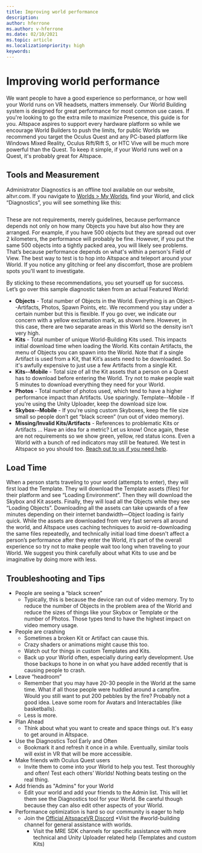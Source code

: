 ```yaml
---
title: Improving world performance
description: 
author: hferrone
ms.author: v-hferrone
ms.date: 02/10/2021
ms.topic: article
ms.localizationpriority: high
keywords: 
---
```


# Improving world performance

We want people to have a good experience so performance, or how well your World runs on VR headsets, matters immensely. Our World Building system is designed for great performance for most common use cases. If you're looking to go the extra mile to maximize Presence, this guide is for you. Altspace aspires to support every hardware platform so while we encourage World Builders to push the limits, for public Worlds we recommend you target the Oculus Quest and any PC-based platform like Windows Mixed Reality, Oculus Rift/Rift S, or HTC Vive will be much more powerful than the Quest. To keep it simple, if your World runs well on a Quest, it's probably great for Altspace.

## Tools and Measurement

Administrator Diagnostics is an offline tool available on our website, altvr.com. If you navigate to [Worlds > My Worlds](https://account.altvr.com/users/sign_in), find your World, and click “Diagnostics”, you will see something like this:

![]()

These are not requirements, merely guidelines, because performance depends not only on how many Objects you have but also how they are arranged. For example, if you have 500 objects but they are spread out over 2 kilometers, the performance will probably be fine. However, if you put the same 500 objects into a tightly packed area, you will likely see problems. That’s because performance depends on what's within a person's Field of View. The best way to test is to hop into Altspace and teleport around your World. If you notice any glitching or feel any discomfort, those are problem spots you'll want to investigate.

By sticking to these recommendations, you set yourself up for success. Let’s go over this sample diagnostic taken from an actual Featured World: 

* **Objects** - Total number of Objects in the World. Everything is an Object--Artifacts, Photos, Spawn Points, etc. We recommend you stay under a certain number but this is flexible. If you go over, we indicate our concern with a yellow exclamation mark, as shown here. However, in this case, there are two separate areas in this World so the density isn’t very high.
* **Kits** - Total number of unique World-Building Kits used. This impacts initial download time when loading the World. Kits contain Artifacts, the menu of Objects you can spawn into the World. Note that if a single Artifact is used from a Kit, that Kit’s assets need to be downloaded. So it's awfully expensive to just use a few Artifacts from a single Kit. 
* **Kits--Mobile** - Total size of all the Kit assets that a person on a Quest has to download before entering the World. Try not to make people wait 5 minutes to download everything they need for your World.
* **Photos** - Total number of photos used, which tend to have a higher performance impact than Artifacts. Use sparingly.
Template--Mobile - If you're using the Unity Uploader, keep the download size low.
* **Skybox--Mobile** - If you're using custom Skyboxes, keep the file size small so people don’t get “black screen” (run out of video memory).
* **Missing/Invalid Kits/Artifacts** - References to problematic Kits or Artifacts
... Have an idea for a metric? Let us know!
Once again, these are not requirements so we show green, yellow, red status icons. Even a World with a bunch of red indicators may still be featured. We test in Altspace so you should too. [Reach out to us if you need help](getting-help.md). 

## Load Time

When a person starts traveling to your world (attempts to enter), they will first load the Template. They will download the Template assets (files) for their platform and see “Loading Environment”. Then they will download the Skybox and Kit assets. Finally, they will load all the Objects while they see “Loading Objects”. Downloading all the assets can take upwards of a few minutes depending on their internet bandwidth—Object loading is fairly quick. While the assets are downloaded from very fast servers all around the world, and Altspace uses caching techniques to avoid re-downloading the same files repeatedly, and technically initial load time doesn't affect a person’s performance after they enter the World, it’s part of the overall experience so try not to make people wait too long when traveling to your World. We suggest you think carefully about what Kits to use and be imaginative by doing more with less.

## Troubleshooting and Tips

* People are seeing a “black screen”
    * Typically, this is because the device ran out of video memory. Try to reduce the number of Objects in the problem area of the World and reduce the sizes of things like your Skybox or Template or the number of Photos. Those types tend to have the highest impact on video memory usage.
* People are crashing
    * Sometimes a broken Kit or Artifact can cause this.
    * Crazy shaders or animations might cause this too.
    * Watch out for things in custom Templates and Kits.
    * Back up your World often, especially during early development. Use those backups to hone in on what you have added recently that is causing people to crash.
* Leave “headroom”
    * Remember that you may have 20-30 people in the World at the same time. What if all those people were huddled around a campfire. Would you still want to put 200 pebbles by the fire? Probably not a good idea. Leave some room for Avatars and Interactables (like basketballs).
    * Less is more.
* Plan Ahead
    * Think about what you want to create and space things out. It's easy to get around in Altspace.
* Use the Diagnostics Tool Early and Often
    * Bookmark it and refresh it once in a while. Eventually, similar tools will exist in VR that will be more accessible.
* Make friends with Oculus Quest users
    * Invite them to come into your World to help you test. Test thoroughly and often! Test each others’ Worlds! Nothing beats testing on the real thing.
* Add friends as "Admins" for your World
    * Edit your world and add your friends to the Admin list. This will let them see the Diagnostics tool for your World. Be careful though because they can also edit other aspects of your World. 
* Performance optimization is hard so our community is eager to help
    * Join the [Official AltspaceVR Discord](https://discordapp.com/invite/altspacevr) 
        *Visit the #world-building channel for general assistance with worlds.
        * Visit the MRE SDK channels for specific assistance with more technical and Unity Uploader related help (Templates and custom Kits)